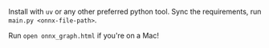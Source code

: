 Install with `uv` or any other preferred python tool. Sync the requirements, run `main.py <onnx-file-path>`.

Run `open onnx_graph.html` if you're on a Mac!
